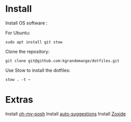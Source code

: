 # Install

Install OS software :

For Ubuntu:

```
sudo apt install git stow
```

Clone the repository:

```
git clone git@github.com:kgrandemange/dotfiles.git
```

Use Stow to install the dotfiles:

```
stow . -t ~
```

# Extras

Install [oh-my-posh](https://ohmyposh.dev/docs/installation/linux)
Install [auto-suggestions](https://github.com/zsh-users/zsh-autosuggestions)
Install [Zoxide](https://github.com/ajeetdsouza/zoxide)
